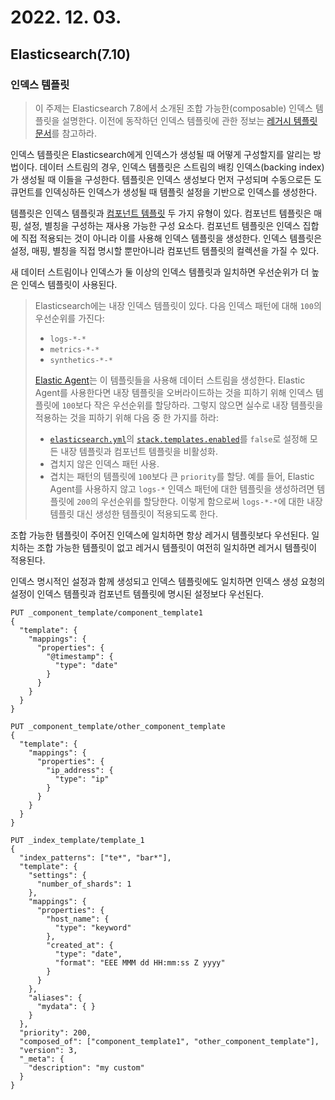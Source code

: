 # 2022. 12. 03.

## Elasticsearch(7.10)

### 인덱스 템플릿

> 이 주제는 Elasticsearch 7.8에서 소개된 조합 가능한(composable) 인덱스 템플릿을 설명한다. 이전에 동작하던 인덱스 템플릿에 관한 정보는 [레거시 템플릿 문서][legacy-template-doc]를 참고하라.

인덱스 템플릿은 Elasticsearch에게 인덱스가 생성될 때 어떻게 구성할지를 알리는 방법이다. 데이터 스트림의 경우, 인덱스 템플릿은 스트림의 배킹 인덱스(backing index)가 생성될 때 이들을 구성한다. 템플릿은 인덱스 생성보다 먼저 구성되며 수동으로든 도큐먼트를 인덱싱하든 인덱스가 생성될 때 템플릿 설정을 기반으로 인덱스를 생성한다.

템플릿은 인덱스 템플릿과 [컴포넌트 템플릿][component-template] 두 가지 유형이 있다. 컴포넌트 템플릿은 매핑, 설정, 별칭을 구성하는 재사용 가능한 구성 요소다. 컴포넌트 템플릿은 인덱스 집합에 직접 적용되는 것이 아니라 이를 사용해 인덱스 템플릿을 생성한다. 인덱스 템플릿은 설정, 매핑, 별칭을 직접 명시할 뿐만아니라 컴포넌트 템플릿의 컬렉션을 가질 수 있다.

새 데이터 스트림이나 인덱스가 둘 이상의 인덱스 템플릿과 일치하면 우선순위가 더 높은 인덱스 템플릿이 사용된다.

> Elasticsearch에는 내장 인덱스 템플릿이 있다. 다음 인덱스 패턴에 대해 `100`의 우선순위를 가진다:
>
> - `logs-*-*`
> - `metrics-*-*`
> - `synthetics-*-*`
>
> [Elastic Agent][elastic-agent]는 이 템플릿들을 사용해 데이터 스트림을 생성한다. Elastic Agent를 사용한다면 내장 템플릿을 오버라이드하는 것을 피하기 위해 인덱스 템플릿에 `100`보다 작은 우선순위를 할당하라. 그렇지 않으면 실수로 내장 템플릿을 적용하는 것을 피하기 위해 다음 중 한 가지를 하라:
>
> * [`elasticsearch.yml`][settings-config-file-location]의 [`stack.templates.enabled`][index-mgmt-stack-templates-enabled]를 `false`로 설정해 모든 내장 템플릿과 컴포넌트 템플릿을 비활성화.
> * 겹치지 않은 인덱스 패턴 사용.
> * 겹치는 패턴의 템플릿에 `100`보다 큰 `priority`를 할당. 예를 들어, Elastic Agent를 사용하지 않고 `logs-*` 인덱스 패턴에 대한 템플릿을 생성하려면 템플릿에 `200`의 우선순위를 할당한다. 이렇게 함으로써 `logs-*-*`에 대한 내장 템플릿 대신 생성한 템플릿이 적용되도록 한다.

조합 가능한 템플릿이 주어진 인덱스에 일치하면 항상 레거시 템플릿보다 우선된다. 일치하는 조합 가능한 템플릿이 없고 레거시 템플릿이 여전히 일치하면 레거시 템플릿이 적용된다.

인덱스 명시적인 설정과 함께 생성되고 인덱스 템플릿에도 일치하면 인덱스 생성 요청의 설정이 인덱스 템플릿과 컴포넌트 템플릿에 명시된 설정보다 우선된다.

```http
PUT _component_template/component_template1
{
  "template": {
    "mappings": {
      "properties": {
        "@timestamp": {
          "type": "date"
        }
      }
    }
  }
}

PUT _component_template/other_component_template
{
  "template": {
    "mappings": {
      "properties": {
        "ip_address": {
          "type": "ip"
        }
      }
    }
  }
}

PUT _index_template/template_1
{
  "index_patterns": ["te*", "bar*"],
  "template": {
    "settings": {
      "number_of_shards": 1
    },
    "mappings": {
      "properties": {
        "host_name": {
          "type": "keyword"
        },
        "created_at": {
          "type": "date",
          "format": "EEE MMM dd HH:mm:ss Z yyyy"
        }
      }
    },
    "aliases": {
      "mydata": { }
    }
  },
  "priority": 200,
  "composed_of": ["component_template1", "other_component_template"],
  "version": 3,
  "_meta": {
    "description": "my custom"
  }
}
```







[legacy-template-doc]: https://www.elastic.co/guide/en/elasticsearch/reference/7.10/indices-templates-v1.html
[component-template]: https://www.elastic.co/guide/en/elasticsearch/reference/7.10/indices-component-template.html
[elastic-agent]: https://www.elastic.co/guide/en/fleet/7.10/fleet-overview.html
[settings-config-file-location]: https://www.elastic.co/guide/en/elasticsearch/reference/7.10/index-management-settings.html#stack-templates-enabled
[index-mgmt-stack-templates-enabled]: https://www.elastic.co/guide/en/elasticsearch/reference/7.10/settings.html#config-files-location